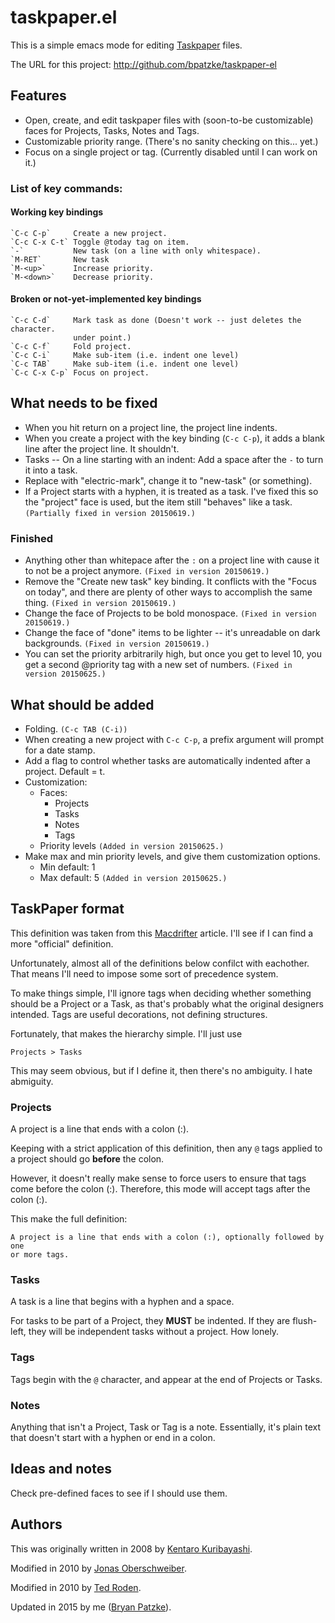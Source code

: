 # taskpaper.el

This is a simple emacs mode for editing [Taskpaper] files.

The URL for this project: http://github.com/bpatzke/taskpaper-el

## Features

- Open, create, and edit taskpaper files with (soon-to-be customizable)
  faces for Projects, Tasks, Notes and Tags.
- Customizable priority range. (There's no sanity checking on this... yet.)
- Focus on a single project or tag. (Currently disabled until I can work on it.)

### List of key commands:

#### Working key bindings

	`C-c C-p`     Create a new project.
	`C-c C-x C-t` Toggle @today tag on item.
	`-`           New task (on a line with only whitespace).
	`M-RET`       New task
	`M-<up>`      Increase priority.
	`M-<down>`    Decrease priority.

#### Broken or not-yet-implemented key bindings

	`C-c C-d`     Mark task as done (Doesn't work -- just deletes the character.
		          under point.)
	`C-c C-f`     Fold project.
	`C-c C-i`     Make sub-item (i.e. indent one level)
	`C-c TAB`     Make sub-item (i.e. indent one level)
	`C-c C-x C-p` Focus on project.

## What needs to be fixed

- When you hit return on a project line, the project line indents.
- When you create a project with the key binding (`C-c C-p`), it adds a
  blank line after the project line. It shouldn't.
- Tasks --  On a line starting with an indent: Add a space after the `-` to
  turn it into a task.
- Replace with "electric-mark", change it to "new-task" (or something).
- If a Project starts with a hyphen, it is treated as a task. I've fixed this
  so the "project" face is used, but the item still "behaves" like a task.
  `(Partially fixed in version 20150619.)`

### Finished

- Anything other than whitepace after the `:` on a project line with cause it
  to not be a project anymore. `(Fixed in version 20150619.)`
- Remove the "Create new task" key binding. It conflicts with the
  "Focus on today", and there are plenty of other ways to accomplish
  the same thing. `(Fixed in version 20150619.)`
- Change the face of Projects to be bold monospace.
  `(Fixed in version 20150619.)`
- Change the face of "done" items to be lighter -- it's unreadable on dark
  backgrounds. `(Fixed in version 20150619.)`
- You can set the priority arbitrarily high, but once you get to level 10,
  you get a second @priority tag with a new set of numbers.
  `(Fixed in version 20150625.)`

## What should be added

- Folding. `(C-c TAB (C-i))`
- When creating a new project with `C-c C-p`, a prefix argument will prompt for
  a date stamp.
- Add a flag to control whether tasks are automatically indented after a
  project. Default = t.
- Customization:
  - Faces:
    - Projects
    - Tasks
    - Notes
    - Tags
  - Priority levels `(Added in version 20150625.)`
- Make max and min priority levels, and give them customization options.
  - Min default: 1
  - Max default: 5
  `(Added in version 20150625.)`

## TaskPaper format

This definition was taken from this [Macdrifter] article. I'll see if I can find
a more "official" definition.

Unfortunately, almost all of the definitions below confilct with eachother.
That means I'll need to impose some sort of precedence system.

To make things simple, I'll ignore tags when deciding whether something should
be a Project or a Task, as that's probably what the original designers intended.
Tags are useful decorations, not defining structures.

Fortunately, that makes the hierarchy simple. I'll just use

	Projects > Tasks

This may seem obvious, but if I define it, then there's no ambiguity. I hate
abmiguity.

### Projects

A project is a line that ends with a colon (:).

Keeping with a strict application of this definition, then any `@` tags applied
to a project should go **before** the colon.

However, it doesn't really make sense to force users to ensure that tags come
before the colon (:). Therefore, this mode will accept tags after the colon (:).

This make the full definition:

	A project is a line that ends with a colon (:), optionally followed by one
	or more tags.

### Tasks

A task is a line that begins with a hyphen and a space.

For tasks to be part of a Project, they **MUST** be indented. If they are flush-left,
they will be independent tasks without a project. How lonely.

### Tags

Tags begin with the `@` character, and appear at the end of Projects or Tasks.

### Notes

Anything that isn't a Project, Task or Tag is a note. Essentially, it's plain
text that doesn't start with a hyphen or end in a colon.

## Ideas and notes

Check pre-defined faces to see if I should use them.

## Authors

This was originally written in 2008 by [Kentaro Kuribayashi].

Modified in 2010 by [Jonas Oberschweiber].

Modified in 2010 by [Ted Roden].

Updated in 2015 by me ([Bryan Patzke]).

[Taskpaper]: http://www.hogbaysoftware.com/products/taskpaper/
[Macdrifter]: http://www.macdrifter.com/2014/01/deconstructing-my-omnifocus-dependency.html
[Kentaro Kuribayashi]: http://coderepos.org/share/browser/lang/elisp/taskpaper/trunk/taskpaper.el
[Jonas Oberschweiber]: http://github.com/jonasoberschweiber/taskpaper-el
[Ted Roden]: https://github.com/tedroden/taskpaper-el
[Bryan Patzke]: https://github.com/bpatzke/taskpaper-el
